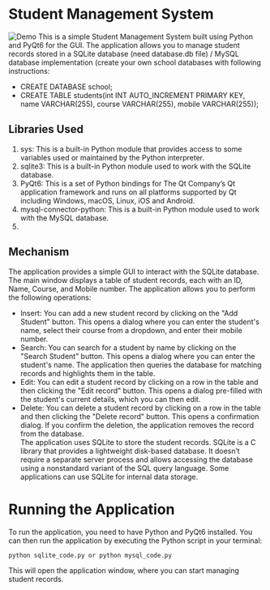 # Student Management System
![Demo](https://i.imgur.com/xPCqw03.gif)
This is a simple Student Management System built using Python and PyQt6 for the GUI. The application allows you to manage student records stored in a SQLite database (need database.db file) / MySQL database implementation (create your own school databases with following instructions:
* CREATE DATABASE school;
* CREATE TABLE students(int INT AUTO_INCREMENT PRIMARY KEY, name VARCHAR(255), course VARCHAR(255), mobile VARCHAR(255));

## Libraries Used
1. sys: This is a built-in Python module that provides access to some variables used or maintained by the Python interpreter.  
2. sqlite3: This is a built-in Python module used to work with the SQLite database.  
3. PyQt6: This is a set of Python bindings for The Qt Company’s Qt application framework and runs on all platforms supported by Qt including Windows, macOS, Linux, iOS and Android.  
4. mysql-connector-python: This is a built-in Python module used to work with the MySQL database.
5. 
## Mechanism
The application provides a simple GUI to interact with the SQLite database. The main window displays a table of student records, each with an ID, Name, Course, and Mobile number. The application allows you to perform the following operations:  
* Insert: You can add a new student record by clicking on the "Add Student" button. This opens a dialog where you can enter the student's name, select their course from a dropdown, and enter their mobile number.  
* Search: You can search for a student by name by clicking on the "Search Student" button. This opens a dialog where you can enter the student's name. The application then queries the database for matching records and highlights them in the table.  
* Edit: You can edit a student record by clicking on a row in the table and then clicking the "Edit record" button. This opens a dialog pre-filled with the student's current details, which you can then edit.  
* Delete: You can delete a student record by clicking on a row in the table and then clicking the "Delete record" button. This opens a confirmation dialog. If you confirm the deletion, the application removes the record from the database.  
The application uses SQLite to store the student records. SQLite is a C library that provides a lightweight disk-based database. It doesn’t require a separate server process and allows accessing the database using a nonstandard variant of the SQL query language. Some applications can use SQLite for internal data storage.  
# Running the Application
To run the application, you need to have Python and PyQt6 installed. You can then run the application by executing the Python script in your terminal:
```commandline
python sqlite_code.py or python mysql_code.py
```

This will open the application window, where you can start managing student records.